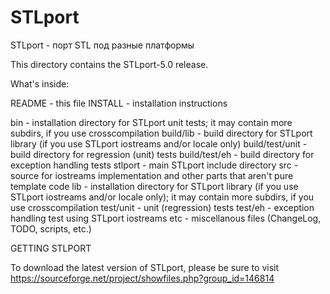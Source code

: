 STLport
=======

STLport - порт STL под разные платформы

This directory contains the STLport-5.0 release.

What's inside:

README           - this file
INSTALL          - installation instructions

bin              - installation directory for STLport unit tests;
                   it may contain more subdirs, if you use
                   crosscompilation
build/lib        - build directory for STLport library (if you use
                   STLport iostreams and/or locale only)
build/test/unit  - build directory for regression (unit) tests
build/test/eh    - build directory for exception handling tests
stlport          - main STLport include directory
src              - source for iostreams implementation and other parts
                   that aren't pure template code
lib              - installation directory for STLport library (if you
                   use STLport iostreams and/or locale only);
                   it may contain more subdirs, if you use
                   crosscompilation
test/unit        - unit (regression) tests
test/eh          - exception handling test using STLport iostreams
etc              - miscellanous files (ChangeLog, TODO, scripts, etc.) 

GETTING STLPORT

To download the latest version of STLport, please be sure to visit
https://sourceforge.net/project/showfiles.php?group_id=146814


